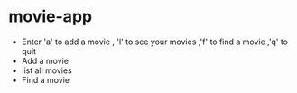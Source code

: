# movie-app

- Enter 'a' to add a movie , 'l' to see your movies ,'f' to find a movie ,'q' to quit
- Add a movie 
- list all movies
- Find a movie

